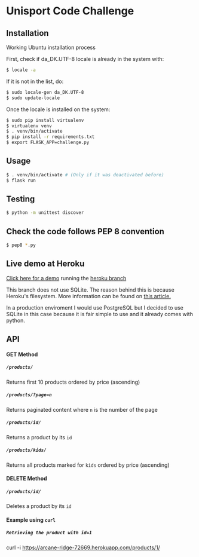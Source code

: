 # Unisport Code Challenge
## Installation
Working Ubuntu installation process

First, check if da_DK.UTF-8 locale is already in the system with:
```bash
$ locale -a
```
If it is not in the list, do:
```bash
$ sudo locale-gen da_DK.UTF-8
$ sudo update-locale
```

Once the locale is installed on the system:
```bash
$ sudo pip install virtualenv
$ virtualenv venv
$ . venv/bin/activate
$ pip install -r requirements.txt
$ export FLASK_APP=challenge.py

```

## Usage
```bash
$ . venv/bin/activate # (Only if it was deactivated before)
$ flask run

```

## Testing

```bash
$ python -m unittest discover
```

## Check the code follows PEP 8 convention
```bash
$ pep8 *.py
```

## Live demo at Heroku

[Click here for a demo](https://arcane-ridge-72669.herokuapp.com/products/) running the [heroku branch](https://github.com/Delape/sample/tree/heroku)

This branch does not use SQLite. The reason behind this is because Heroku's filesystem.
More information can be found on [this article.](https://devcenter.heroku.com/articles/sqlite3)

In a production enviroment I would use PostgreSQL but I decided to use SQLite in this case because it is fair simple to use and it already comes with python.

## API

#### GET Method

##### `/products/`

Returns first 10 products ordered by price (ascending)

##### `/products/?page=n`

Returns paginated content where `n` is the number of the page

##### `/products/id/`

Returns a product by its `id`

##### `/products/kids/`

Returns all products marked for `kids` ordered by price (ascending)

#### DELETE Method
##### `/products/id/`

Deletes a product by its `id`

#### Example using `curl`

##### `Retrieving the product with id=1`

curl -i https://arcane-ridge-72669.herokuapp.com/products/1/
